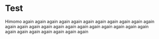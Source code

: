 # Test
Himomo again
again
again
again
again
again
again
again
again
again
again
again
again
again
again
again
again
again
again
again
again
again
again
again
again
again
again
again
again
again
